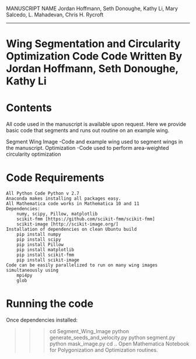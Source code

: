 MANUSCRIPT NAME
Jordan Hoffmann, Seth Donoughe, Kathy Li, Mary Salcedo, L. Mahadevan, Chris H. Rycroft
***************************************************************
Wing Segmentation and Circularity Optimization Code
Code Written By Jordan Hoffmann, Seth Donoughe, Kathy Li
===============================================================



Contents
===============================================================
All code used in the manuscript is available upon request. Here we provide
basic code that segments and runs out routine on an example wing.

Segment Wing Image 
	-Code and example wing used to segment wings in the manuscript.
Optimization
	-Code used to perform area-weighted circularity optimization



Code Requirements
===============================================================
	All Python Code Python v 2.7
	Anaconda makes installing all packages easy.
	All Mathematica code works in Mathematica 10 and 11
	Dependencies:
		numy, scipy, Pillow, matplotlib
		scikit-fmm [https://github.com/scikit-fmm/scikit-fmm]
		scikit-image [http://scikit-image.org/]
	Installation of dependencies on clean Ubuntu build
		pip install numpy
		pip install scipy
		pip install Pillow
		pip install matplotlib
		pip install scikit-fmm
		pip install scikit-image
	Code can be easily parallelized to run on many wing images simultaneously using
		mpi4py
		glob


Running the code
===============================================================
Once dependencies installed:
>>> cd Segment_Wing_Image
>>> python generate_seeds_and_velocity.py
>>> python segment.py
>>> python mask_image.py
>>> cd ..
Open Mathematica Notebook for Polygonization and Optimization routines.

